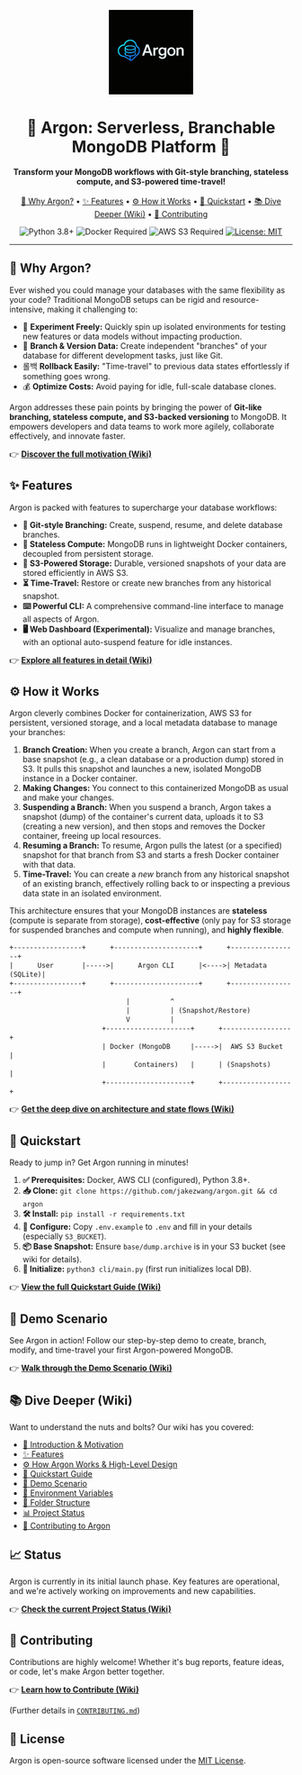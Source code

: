 <p align="center">
  <img src="dashboard/static/argon-logo.png" alt="Argon Logo" width="150"/>
</p>

<h1 align="center">🚀 Argon: Serverless, Branchable MongoDB Platform 🚀</h1>

<p align="center">
  <b>Transform your MongoDB workflows with Git-style branching, stateless compute, and S3-powered time-travel!</b>
  <br><br>
  <a href="docs/wiki/01_introduction.md">🤔 Why Argon?</a> •
  <a href="docs/wiki/02_features.md">✨ Features</a> •
  <a href="docs/wiki/05_how_it_works.md">⚙️ How it Works</a> •
  <a href="docs/wiki/03_quickstart_guide.md">🚀 Quickstart</a> •
  <a href="#📚-dive-deeper-wiki">📚 Dive Deeper (Wiki)</a> •
  <a href="docs/wiki/09_contributing.md">🤝 Contributing</a>
</p>

<p align="center">
  <img src="https://img.shields.io/badge/python-3.8+-blue.svg" alt="Python 3.8+"> 
  <img src="https://img.shields.io/badge/docker-required-blue.svg" alt="Docker Required"> 
  <img src="https://img.shields.io/badge/AWS%20S3-required-orange.svg" alt="AWS S3 Required"> 
  <a href="LICENSE"><img src="https://img.shields.io/badge/license-MIT-green.svg" alt="License: MIT"></a>
</p>

---

## 🤔 Why Argon?

Ever wished you could manage your databases with the same flexibility as your code? Traditional MongoDB setups can be rigid and resource-intensive, making it challenging to:

*   🧪 **Experiment Freely:** Quickly spin up isolated environments for testing new features or data models without impacting production.
*   🌳 **Branch & Version Data:** Create independent "branches" of your database for different development tasks, just like Git.
*   롤백 **Rollback Easily:** "Time-travel" to previous data states effortlessly if something goes wrong.
*   💰 **Optimize Costs:** Avoid paying for idle, full-scale database clones.

Argon addresses these pain points by bringing the power of **Git-like branching, stateless compute, and S3-backed versioning** to MongoDB. It empowers developers and data teams to work more agilely, collaborate effectively, and innovate faster.

👉 **[Discover the full motivation (Wiki)](./docs/wiki/01_introduction.md)**

## ✨ Features

Argon is packed with features to supercharge your database workflows:

*   **🌿 Git-style Branching:** Create, suspend, resume, and delete database branches.
*   **💨 Stateless Compute:** MongoDB runs in lightweight Docker containers, decoupled from persistent storage.
*   **💾 S3-Powered Storage:** Durable, versioned snapshots of your data are stored efficiently in AWS S3.
*   **⏳ Time-Travel:** Restore or create new branches from any historical snapshot.
*   **⌨️ Powerful CLI:** A comprehensive command-line interface to manage all aspects of Argon.
*   **🖥️ Web Dashboard (Experimental):** Visualize and manage branches, with an optional auto-suspend feature for idle instances.

👉 **[Explore all features in detail (Wiki)](./docs/wiki/02_features.md)**

## ⚙️ How it Works

Argon cleverly combines Docker for containerization, AWS S3 for persistent, versioned storage, and a local metadata database to manage your branches:

1.  **Branch Creation:** When you create a branch, Argon can start from a base snapshot (e.g., a clean database or a production dump) stored in S3. It pulls this snapshot and launches a new, isolated MongoDB instance in a Docker container.
2.  **Making Changes:** You connect to this containerized MongoDB as usual and make your changes.
3.  **Suspending a Branch:** When you suspend a branch, Argon takes a snapshot (dump) of the container's current data, uploads it to S3 (creating a new version), and then stops and removes the Docker container, freeing up local resources.
4.  **Resuming a Branch:** To resume, Argon pulls the latest (or a specified) snapshot for that branch from S3 and starts a fresh Docker container with that data.
5.  **Time-Travel:** You can create a *new* branch from any historical snapshot of an existing branch, effectively rolling back to or inspecting a previous data state in an isolated environment.

This architecture ensures that your MongoDB instances are **stateless** (compute is separate from storage), **cost-effective** (only pay for S3 storage for suspended branches and compute when running), and **highly flexible**.

```text
+-----------------+      +---------------------+      +-----------------+
|      User       |----->|      Argon CLI      |<---->| Metadata (SQLite)|
+-----------------+      +---------------------+      +-----------------+
                             |          ^
                             |          | (Snapshot/Restore)
                             V          |
                       +---------------------+      +-----------------+
                       | Docker (MongoDB     |----->|  AWS S3 Bucket  |
                       |       Containers)   |      | (Snapshots)     |
                       +---------------------+      +-----------------+
```

👉 **[Get the deep dive on architecture and state flows (Wiki)](./docs/wiki/05_how_it_works.md)**

## 🚀 Quickstart

Ready to jump in? Get Argon running in minutes!

1.  **✅ Prerequisites:** Docker, AWS CLI (configured), Python 3.8+.
2.  **📥 Clone:** `git clone https://github.com/jakezwang/argon.git && cd argon`
3.  **🛠️ Install:** `pip install -r requirements.txt`
4.  **🔑 Configure:** Copy `.env.example` to `.env` and fill in your details (especially `S3_BUCKET`).
5.  **📦 Base Snapshot:** Ensure `base/dump.archive` is in your S3 bucket (see wiki for details).
6.  **🏁 Initialize:** `python3 cli/main.py` (first run initializes local DB).

👉 **[View the full Quickstart Guide (Wiki)](./docs/wiki/03_quickstart_guide.md)**

## 🧪 Demo Scenario

See Argon in action! Follow our step-by-step demo to create, branch, modify, and time-travel your first Argon-powered MongoDB.

👉 **[Walk through the Demo Scenario (Wiki)](./docs/wiki/04_demo_scenario.md)**

## 📚 Dive Deeper (Wiki)

Want to understand the nuts and bolts? Our wiki has you covered:

*   [🤔 Introduction & Motivation](./docs/wiki/01_introduction.md)
*   [✨ Features](./docs/wiki/02_features.md)
*   [⚙️ How Argon Works & High-Level Design](./docs/wiki/05_how_it_works.md)
*   [🚀 Quickstart Guide](./docs/wiki/03_quickstart_guide.md)
*   [🧪 Demo Scenario](./docs/wiki/04_demo_scenario.md)
*   [🔑 Environment Variables](./docs/wiki/06_environment_variables.md)
*   [📁 Folder Structure](./docs/wiki/07_folder_structure.md)
*   [📊 Project Status](./docs/wiki/08_status.md)
*   [🤝 Contributing to Argon](./docs/wiki/09_contributing.md)

## 📈 Status

Argon is currently in its initial launch phase. Key features are operational, and we're actively working on improvements and new capabilities.

👉 **[Check the current Project Status (Wiki)](./docs/wiki/08_status.md)**

## 🤝 Contributing

Contributions are highly welcome! Whether it's bug reports, feature ideas, or code, let's make Argon better together.

👉 **[Learn how to Contribute (Wiki)](./docs/wiki/09_contributing.md)**

(Further details in [`CONTRIBUTING.md`](./CONTRIBUTING.md))

## 📜 License

Argon is open-source software licensed under the [MIT License](./LICENSE).
